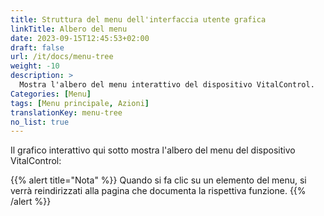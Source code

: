 ```yaml
---
title: Struttura del menu dell'interfaccia utente grafica
linkTitle: Albero del menu
date: 2023-09-15T12:45:53+02:00
draft: false
url: /it/docs/menu-tree
weight: -10
description: >
  Mostra l'albero del menu interattivo del dispositivo VitalControl.
Categories: [Menu]
tags: [Menu principale, Azioni]
translationKey: menu-tree
no_list: true
---
```


Il grafico interattivo qui sotto mostra l'albero del menu del dispositivo VitalControl:

{{% alert title="Nota" %}}
Quando si fa clic su un elemento del menu, si verrà reindirizzati alla pagina che documenta la rispettiva funzione.
{{% /alert %}}

<object data="menu-tree.svg" type="image/svg+xml" width="1100" >
</object>
